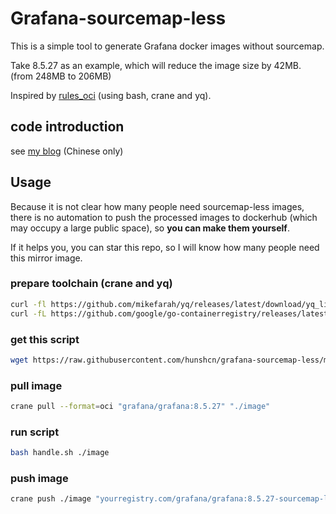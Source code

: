 # Grafana-sourcemap-less

This is a simple tool to generate Grafana docker images without sourcemap.

Take 8.5.27 as an example, which will reduce the image size by 42MB. (from 248MB to 206MB)

Inspired by [rules_oci](https://github.com/bazel-contrib/rules_oci) (using bash, crane and yq).

## code introduction

see [my blog](https://hunsh.net/20240219/%E5%A6%82%E4%BD%95%E4%BF%AE%E6%94%B9%E9%95%9C%E5%83%8F-layer%EF%BC%88%E4%BB%A5-sourcemap-less-grafana-%E4%B8%BA%E4%BE%8B%EF%BC%89/) (Chinese only)

## Usage
Because it is not clear how many people need sourcemap-less images,
there is no automation to push the processed images to dockerhub (which may occupy a large public space),
so **you can make them yourself**.

If it helps you, you can star this repo, so I will know how many people need this mirror image.

### prepare toolchain (crane and yq)
```bash
curl -fl https://github.com/mikefarah/yq/releases/latest/download/yq_linux_amd64 -o /usr/local/bin/yq && chmod +x /usr/local/bin/yq
curl -fL https://github.com/google/go-containerregistry/releases/latest/download/go-containerregistry_Linux_x86_64.tar.gz | tar -C /usr/local/bin -xzf - crane
```

### get this script
```bash
wget https://raw.githubusercontent.com/hunshcn/grafana-sourcemap-less/master/handle.sh
```

### pull image
```bash
crane pull --format=oci "grafana/grafana:8.5.27" "./image"
```

### run script
```bash
bash handle.sh ./image
```

### push image
```bash
crane push ./image "yourregistry.com/grafana/grafana:8.5.27-sourcemap-less"
```
